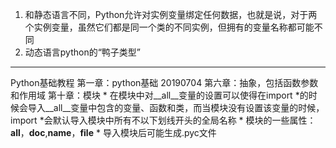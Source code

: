 1. 和静态语言不同，Python允许对实例变量绑定任何数据，也就是说，对于两个实例变量，虽然它们都是同一个类的不同实例，但拥有的变量名称都可能不同
2. 动态语言python的“鸭子类型”
- - -
Python基础教程
第一章：python基础  20190704
第六章：抽象，包括函数参数和作用域
第十章：模块
    * 在模块中对__all__变量的设置可以使得在import *的时候会导入__all__变量中包含的变量、函数和类，而当模块没有设置该变量的时候，import *会默认导入模块中所有不以下划线开头的全局名称
    * 模块的一些属性：__all__，__doc__,__name__，__file__
    * 导入模块后可能生成.pyc文件